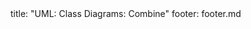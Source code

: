 <frontmatter>
title: "UML: Class Diagrams: Combine"
footer: footer.md
</frontmatter>

<include src="container-inPage-asFlat.md" boilerplate />
